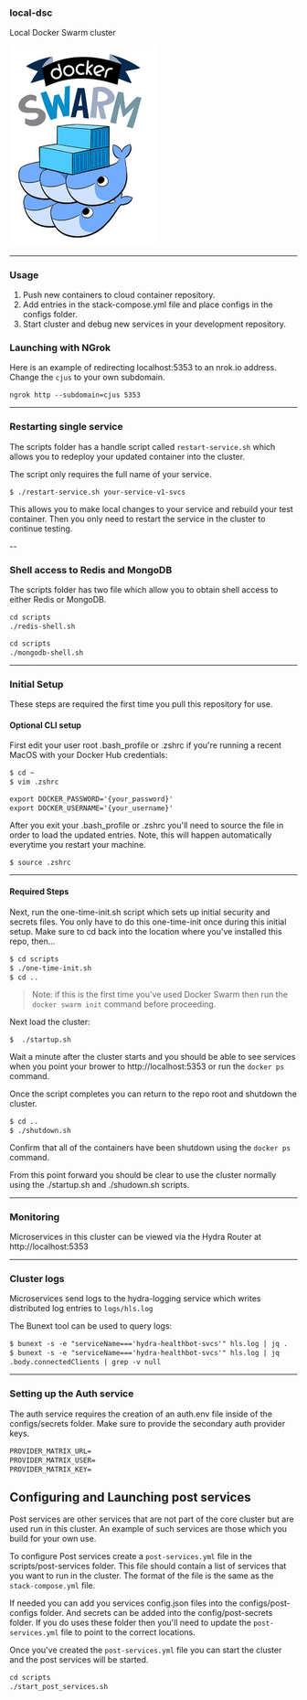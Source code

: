 ### local-dsc
Local Docker Swarm cluster

<img src="assets/docker-swarm-cluster.jpeg" width="256px" />

---

### Usage
1. Push new containers to cloud container repository.
2. Add entries in the stack-compose.yml file and place configs in the configs folder.
3. Start cluster and debug new services in your development repository.

### Launching with NGrok
Here is an example of redirecting localhost:5353 to an nrok.io address. Change the `cjus` to your own subdomain.

```shell
ngrok http --subdomain=cjus 5353
```

---

### Restarting single service

The scripts folder has a handle script called `restart-service.sh` which allows you to redeploy your updated container into the cluster.

The script only requires the full name of your service.

```
$ ./restart-service.sh your-service-v1-svcs
```

This allows you to make local changes to your service and rebuild your test container.  Then you only need to restart the service in the cluster to continue testing.

--

### Shell access to Redis and MongoDB

The scripts folder has two file which allow you to obtain shell access to either Redis or MongoDB.

```shell
cd scripts
./redis-shell.sh
```

```shell
cd scripts
./mongodb-shell.sh
```

---

###  Initial Setup

These steps are required the first time you pull this repository for use.

#### Optional CLI setup

First edit your user root .bash_profile or .zshrc if you're running a recent MacOS with your Docker Hub credentials:

```shell
$ cd ~
$ vim .zshrc
```

```
export DOCKER_PASSWORD='{your_password}'
export DOCKER_USERNAME='{your_username}'
```

After you exit your .bash_profile or .zshrc you'll need to source the file in order to load the updated entries.  Note, this will happen automatically everytime you restart your machine.

```shell
$ source .zshrc
```

---

#### Required Steps

Next, run the one-time-init.sh script which sets up initial security and secrets files.
You only have to do this one-time-init once during this initial setup.
Make sure to cd back into the location where you've installed this repo, then...

```shell
$ cd scripts
$ ./one-time-init.sh
$ cd ..
```

> Note: if this is the first time you've used Docker Swarm then run the `docker swarm init` command before proceeding.

Next load the cluster:

```shell
$  ./startup.sh
```

Wait a minute after the cluster starts and you should be able to see services when you point your brower to http://localhost:5353 or run the `docker ps` command.

Once the script completes you can return to the repo root and shutdown the cluster.

```shell
$ cd ..
$ ./shutdown.sh
```

Confirm that all of the containers have been shutdown using the `docker ps` command.

From this point forward you should be clear to use the cluster normally using the ./startup.sh and ./shudown.sh scripts.

---

### Monitoring

Microservices in this cluster can be viewed via the Hydra Router at http://localhost:5353

---

### Cluster logs

Microservices send logs to the hydra-logging service which writes distributed log entries to `logs/hls.log`

The Bunext tool can be used to query logs:

```
$ bunext -s -e "serviceName==='hydra-healthbot-svcs'" hls.log | jq .
$ bunext -s -e "serviceName==='hydra-healthbot-svcs'" hls.log | jq .body.connectedClients | grep -v null
```

---

### Setting up the Auth service

The auth service requires the creation of an auth.env file inside of the configs/secrets folder.
Make sure to provide the secondary auth provider keys.

```
PROVIDER_MATRIX_URL=
PROVIDER_MATRIX_USER=
PROVIDER_MATRIX_KEY=
```

## Configuring and Launching post services
Post services are other services that are not part of the core cluster but are used run in this cluster. An example of such services are those which you build for your own use.

To configure Post services create a `post-services.yml` file in the scripts/post-services folder.  This file should contain a list of services that you want to run in the cluster.  The format of the file is the same as the `stack-compose.yml` file.

If needed you can add you services config.json files into the configs/post-configs folder. And secrets can be added into the config/post-secrets folder. If you do uses these folder then you'll need to update the `post-services.yml` file to point to the correct locations.

Once you've created the `post-services.yml` file you can start the cluster and the post services will be started.

```shell
cd scripts
./start_post_services.sh
```
